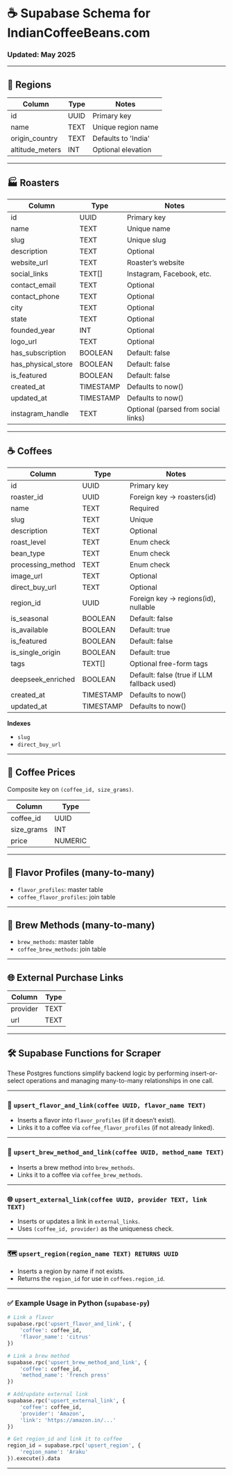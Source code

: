 # ☕ Supabase Schema for IndianCoffeeBeans.com

### Updated: May 2025

---

## 📍 Regions

| Column           | Type     | Notes                          |
|------------------|----------|--------------------------------|
| id               | UUID     | Primary key                    |
| name             | TEXT     | Unique region name             |
| origin_country   | TEXT     | Defaults to 'India'            |
| altitude_meters  | INT      | Optional elevation             |

---

## 🏭 Roasters

| Column             | Type      | Notes                                  |
|--------------------|-----------|----------------------------------------|
| id                 | UUID      | Primary key                            |
| name               | TEXT      | Unique name                            |
| slug               | TEXT      | Unique slug                            |
| description        | TEXT      | Optional                                |
| website_url        | TEXT      | Roaster’s website                      |
| social_links       | TEXT[]    | Instagram, Facebook, etc.              |
| contact_email      | TEXT      | Optional                                |
| contact_phone      | TEXT      | Optional                                |
| city               | TEXT      | Optional                                |
| state              | TEXT      | Optional                                |
| founded_year       | INT       | Optional                                |
| logo_url           | TEXT      | Optional                                |
| has_subscription   | BOOLEAN   | Default: false                          |
| has_physical_store | BOOLEAN   | Default: false                          |
| is_featured        | BOOLEAN   | Default: false                          |
| created_at         | TIMESTAMP | Defaults to now()                       |
| updated_at         | TIMESTAMP | Defaults to now()                       |
| instagram_handle    | TEXT      | Optional (parsed from social links) |

---

## ☕ Coffees

| Column             | Type      | Notes                                           |
|--------------------|-----------|-------------------------------------------------|
| id                 | UUID      | Primary key                                     |
| roaster_id         | UUID      | Foreign key → roasters(id)                      |
| name               | TEXT      | Required                                        |
| slug               | TEXT      | Unique                                          |
| description        | TEXT      | Optional                                        |
| roast_level        | TEXT      | Enum check                                      |
| bean_type          | TEXT      | Enum check                                      |
| processing_method  | TEXT      | Enum check                                      |
| image_url          | TEXT      | Optional                                        |
| direct_buy_url     | TEXT      | Optional                                        |
| region_id          | UUID      | Foreign key → regions(id), nullable            |
| is_seasonal        | BOOLEAN   | Default: false                                  |
| is_available       | BOOLEAN   | Default: true                                   |
| is_featured        | BOOLEAN   | Default: false                                  |
| is_single_origin   | BOOLEAN   | Default: true                                   |
| tags               | TEXT[]    | Optional free-form tags                         |
| deepseek_enriched  | BOOLEAN   | Default: false (true if LLM fallback used)      |
| created_at         | TIMESTAMP | Defaults to now()                               |
| updated_at         | TIMESTAMP | Defaults to now()                               |

**Indexes**
- `slug`
- `direct_buy_url`

---

## 💸 Coffee Prices

Composite key on `(coffee_id, size_grams)`.

| Column      | Type    |
|-------------|---------|
| coffee_id   | UUID    |
| size_grams  | INT     |
| price       | NUMERIC |

---

## 🎨 Flavor Profiles (many-to-many)

- `flavor_profiles`: master table
- `coffee_flavor_profiles`: join table

---

## 🧪 Brew Methods (many-to-many)

- `brew_methods`: master table
- `coffee_brew_methods`: join table

---

## 🌐 External Purchase Links

| Column     | Type  |
|------------|-------|
| provider   | TEXT  |
| url        | TEXT  |

---

## 🛠 Supabase Functions for Scraper

These Postgres functions simplify backend logic by performing insert-or-select operations and managing many-to-many relationships in one call.

---

### 🔁 `upsert_flavor_and_link(coffee UUID, flavor_name TEXT)`

* Inserts a flavor into `flavor_profiles` (if it doesn’t exist).
* Links it to a coffee via `coffee_flavor_profiles` (if not already linked).

---

### 🔁 `upsert_brew_method_and_link(coffee UUID, method_name TEXT)`

* Inserts a brew method into `brew_methods`.
* Links it to a coffee via `coffee_brew_methods`.

---

### 🌐 `upsert_external_link(coffee UUID, provider TEXT, link TEXT)`

* Inserts or updates a link in `external_links`.
* Uses `(coffee_id, provider)` as the uniqueness check.

---

### 🗺️ `upsert_region(region_name TEXT) RETURNS UUID`

* Inserts a region by name if not exists.
* Returns the `region_id` for use in `coffees.region_id`.

---

### ✅ Example Usage in Python (`supabase-py`)

```python
# Link a flavor
supabase.rpc('upsert_flavor_and_link', {
    'coffee': coffee_id,
    'flavor_name': 'citrus'
})

# Link a brew method
supabase.rpc('upsert_brew_method_and_link', {
    'coffee': coffee_id,
    'method_name': 'french press'
})

# Add/update external link
supabase.rpc('upsert_external_link', {
    'coffee': coffee_id,
    'provider': 'Amazon',
    'link': 'https://amazon.in/...'
})

# Get region_id and link it to coffee
region_id = supabase.rpc('upsert_region', {
    'region_name': 'Araku'
}).execute().data
```

---